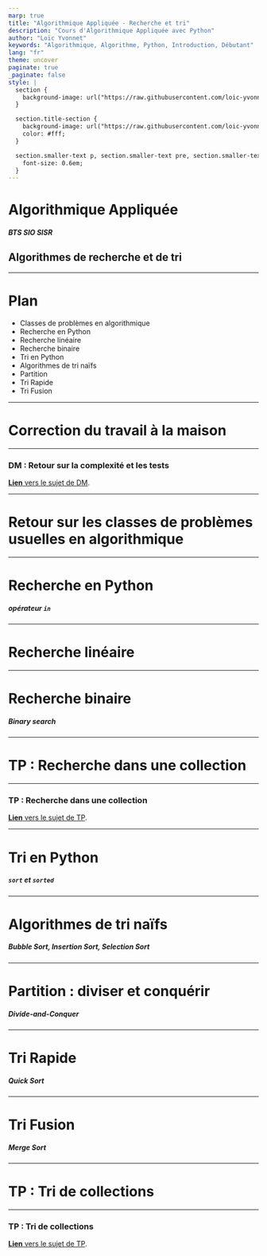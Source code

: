 ```yaml
---
marp: true
title: "Algorithmique Appliquée - Recherche et tri"
description: "Cours d'Algorithmique Appliquée avec Python"
author: "Loïc Yvonnet"
keywords: "Algorithmique, Algorithme, Python, Introduction, Débutant"
lang: "fr"
theme: uncover
paginate: true
_paginate: false
style: |
  section {
    background-image: url("https://raw.githubusercontent.com/loic-yvonnet/algo-appliquee/master/assets/bg_normal.jpg");
  }

  section.title-section {
    background-image: url("https://raw.githubusercontent.com/loic-yvonnet/algo-appliquee/master/assets/bg_title.jpg");
    color: #fff;
  }

  section.smaller-text p, section.smaller-text pre, section.smaller-text ul, section.smaller-text table {
    font-size: 0.6em;
  }
---
```


<!-- _class: title-section -->

# <!--fit--> Algorithmique Appliquée

##### BTS SIO SISR

## Algorithmes de recherche et de tri

---

# Plan

- Classes de problèmes en algorithmique
- Recherche en Python
- Recherche linéaire
- Recherche binaire
- Tri en Python
- Algorithmes de tri naïfs
- Partition
- Tri Rapide
- Tri Fusion

---

<!-- _class: title-section -->

# <!--fit--> Correction du travail à la maison

---

### DM : Retour sur la complexité et les tests

[**Lien** vers le sujet de DM](../08-tests/dm-04.html).

---

<!-- _class: title-section -->

# <!--fit--> Retour sur les classes de problèmes usuelles en algorithmique

---

<!-- _class: title-section -->

# <!--fit--> Recherche en Python

##### opérateur `in`

---

<!-- _class: title-section -->

# <!--fit--> Recherche linéaire

---

<!-- _class: title-section -->

# <!--fit--> Recherche binaire

##### Binary search

---

<!-- _class: title-section -->

# TP : Recherche dans une collection

---

### TP : Recherche dans une collection

[**Lien** vers le sujet de TP](./tp-14-recherche.html).

---

<!-- _class: title-section -->

# Tri en Python

##### `sort` et `sorted`

---

<!-- _class: title-section -->

# <!--fit--> Algorithmes de tri naïfs


##### Bubble Sort, Insertion Sort, Selection Sort

---

<!-- _class: title-section -->

# <!--fit--> Partition : diviser et conquérir

##### Divide-and-Conquer

---

<!-- _class: title-section -->

# Tri Rapide

##### Quick Sort

---

<!-- _class: title-section -->

# Tri Fusion

##### Merge Sort

---

<!-- _class: title-section -->

# TP : Tri de collections

---

### TP : Tri de collections

[**Lien** vers le sujet de TP](./tp-15-tri.html).
